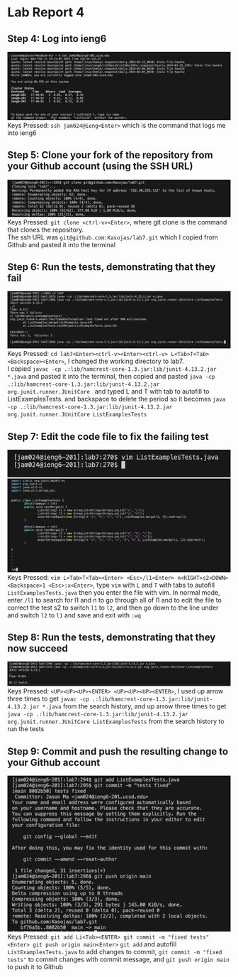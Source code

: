 # Lab Report 4  
## Step 4: Log into ieng6  
![Step4](Screenshots/Step4.png)  
Keys Pressed: `ssh jam024@ieng<Enter>` which is the command that logs me into ieng6  
## Step 5: Clone your fork of the repository from your Github account (using the SSH URL)  
![Step5](Screenshots/Step5.png)  
Keys Pressed: `git clone <ctrl-v><Enter>`, where git clone is the command that clones the repository.    
              The ssh URL was `git@github.com:Kasojas/lab7.git` which I copied from Github
              and pasted it into the terminal  
## Step 6: Run the tests, demonstrating that they fail  
![Step6](Screenshots/Step6.png)  
Keys Pressed: `cd lab7<Enter><ctrl-v><Enter><ctrl-v> L<Tab>T<Tab><Backspace><Enter>`, I changed the working directory to lab7.  
              I copied `javac -cp .:lib/hamcrest-core-1.3.jar:lib/junit-4.13.2.jar *.java` and pasted it into the terminal, 
              then copied and pasted `java -cp .:lib/hamcrest-core-1.3.jar:lib/junit-4.13.2.jar org.junit.runner.JUnitCore `
              and typed L and T with tab to autofill to ListExamplesTests. and backspace to delete the period so it becomes 
              `java -cp .:lib/hamcrest-core-1.3.jar:lib/junit-4.13.2.jar org.junit.runner.JUnitCore ListExamplesTests`  
## Step 7: Edit the code file to fix the failing test  
![Step7P1](Screenshots/Step7P1.png) ![Step7P2](Screenshots/Step7P2.png)  
Keys Pressed: `vim L<Tab>T<Tab><Enter> <Esc>/l1<Enter> n<RIGHT>s2<DOWN><Backspace>1 <Esc>:x<Enter>`, type `vim` with `L` and `T` with tabs to autofill `ListExamplesTests.java`
              then you enter the file with vim. In normal mode, enter `/l1` to search for l1 and n to go through all of l1 and to edit the file to correct the test s2 to switch `l1` to `l2`,
              and then go down to the line under and switch `l2` to `l1` and save and exit with `:wq`
## Step 8: Run the tests, demonstrating that they now succeed  
![Step8](Screenshots/Step8.png)  
Keys Pressed: `<UP><UP><UP><ENTER> <UP><UP><UP><ENTER>`, I used up arrow three times to get `javac -cp .:lib/hamcrest-core-1.3.jar:lib/junit-4.13.2.jar *.java` from the search history,
              and up arrow three times to get `java -cp .:lib/hamcrest-core-1.3.jar:lib/junit-4.13.2.jar org.junit.runner.JUnitCore ListExamplesTests` from the search history to run the tests
## Step 9: Commit and push the resulting change to your Github account  
![Step9](Screenshots/Step9.png)  
Keys Pressed: `git add Li<Tab><ENTER> git commit -m "fixed tests"<Enter> git push origin main<Enter>` `git add` and autofill `ListExamplesTests.java` to add changes to commit,
              `git commit -m "fixed tests"` to commit changes with commit message, and `git push origin main` to push it to Github
